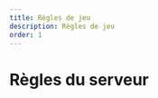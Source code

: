 ```yaml
---
title: Règles de jeu
description: Règles de jeu
order: 1
---
```

 
# Règles du serveur

<GitHistoryInformation />

